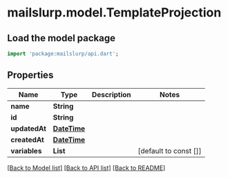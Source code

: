 # mailslurp.model.TemplateProjection

## Load the model package
```dart
import 'package:mailslurp/api.dart';
```

## Properties
Name | Type | Description | Notes
------------ | ------------- | ------------- | -------------
**name** | **String** |  | 
**id** | **String** |  | 
**updatedAt** | [**DateTime**](DateTime) |  | 
**createdAt** | [**DateTime**](DateTime) |  | 
**variables** | **List<String>** |  | [default to const []]

[[Back to Model list]](../README#documentation-for-models) [[Back to API list]](../README#documentation-for-api-endpoints) [[Back to README]](../README)


